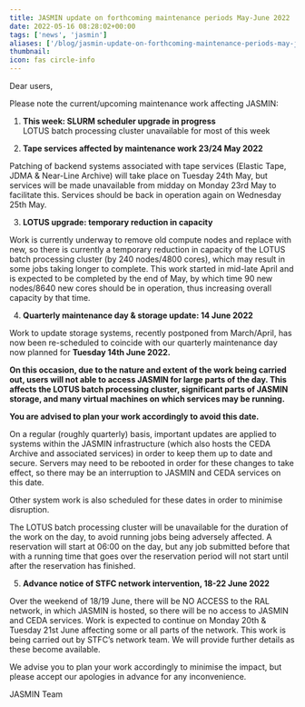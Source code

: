 ```yaml
---
title: JASMIN update on forthcoming maintenance periods May-June 2022
date: 2022-05-16 08:28:02+00:00
tags: ['news', 'jasmin']
aliases: ['/blog/jasmin-update-on-forthcoming-maintenance-periods-may-june-2022-1']
thumbnail: 
icon: fas circle-info
---
```


Dear users,



Please note the current/upcoming maintenance work affecting JASMIN:



1. **This week: SLURM scheduler upgrade in progress**  
LOTUS batch processing cluster unavailable for most of this week



2. **Tape services affected by maintenance work 23/24 May 2022**



Patching of backend systems associated with tape services (Elastic Tape, JDMA & Near-Line Archive) will take place on Tuesday 24th May, but services will be made unavailable from midday on Monday 23rd May to facilitate this. Services should be back in operation again on Wednesday 25th May.



3. **LOTUS upgrade: temporary reduction in capacity**



Work is currently underway to remove old compute nodes and replace with new, so there is currently a temporary reduction in capacity of the LOTUS batch processing cluster (by 240 nodes/4800 cores), which may result in some jobs taking longer to complete. This work started in mid-late April and is expected to be completed by the end of May, by which time 90 new nodes/8640 new cores should be in operation, thus increasing overall capacity by that time.



4. **Quarterly maintenance day & storage update: 14 June 2022**



Work to update storage systems, recently postponed from March/April, has now been re-scheduled to coincide with our quarterly maintenance day now planned for **Tuesday 14th June 2022.**



**On this occasion, due to the nature and extent of the work being carried out, users will not able to access JASMIN for large parts of the day. This affects the LOTUS batch processing cluster, significant parts of JASMIN storage, and many virtual machines on which services may be running.**



**You are advised to plan your work accordingly to avoid this date.**



On a regular (roughly quarterly) basis, important updates are applied to systems within the JASMIN infrastructure (which also hosts the CEDA Archive and associated services) in order to keep them up to date and secure. Servers may need to be rebooted in order for these changes to take effect, so there may be an interruption to JASMIN and CEDA services on this date.


Other system work is also scheduled for these dates in order to minimise disruption.



The LOTUS batch processing cluster will be unavailable for the duration of the work on the day, to avoid running jobs being adversely affected. A reservation will start at 06:00 on the day, but any job submitted before that with a running time that goes over the reservation period will not start until after the reservation has finished.



5. **Advance notice of STFC network intervention, 18-22 June 2022**



Over the weekend of 18/19 June, there will be NO ACCESS to the RAL network, in which JASMIN is hosted, so there will be no access to JASMIN and CEDA services. Work is expected to continue on Monday 20th & Tuesday 21st June affecting some or all parts of the network. This work is being carried out by STFC’s network team. We will provide further details as these become available.  
  



We advise you to plan your work accordingly to minimise the impact, but please accept our apologies in advance for any inconvenience.



JASMIN Team


